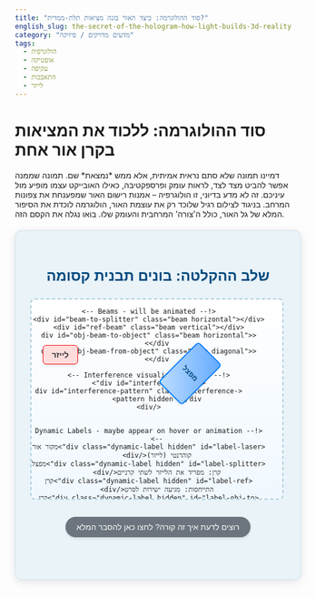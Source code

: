 ```yaml
---
title: "סוד ההולוגרמה: כיצד האור בונה מציאות תלת-ממדית?"
english_slug: the-secret-of-the-hologram-how-light-builds-3d-reality
category: "מדעים מדויקים / פיזיקה"
tags:
  - הולוגרפיה
  - אופטיקה
  - עקיפה
  - התאבכות
  - לייזר
---
```

<h1>סוד ההולוגרמה: ללכוד את המציאות בקרן אור אחת</h1>
<p>דמיינו תמונה שלא סתם נראית אמיתית, אלא ממש *נמצאת* שם. תמונה שממנה אפשר להביט מצד לצד, לראות עומק ופרספקטיבה, כאילו האובייקט עצמו מופיע מול עיניכם. זה לא מדע בדיוני, זו הולוגרפיה – אמנות רישום האור שמפענחת את צפונות המרחב. בניגוד לצילום רגיל שלוכד רק את עוצמת האור, הולוגרמה לוכדת את הסיפור המלא של גל האור, כולל ה'צורה' המרחבית והעומק שלו. בואו נגלה את הקסם הזה.</p>

<div class="hologram-app">
    <h2>שלב ההקלטה: בונים תבנית קסומה</h2>
    <div class="diagram">
        <div id="laser" class="component" data-label="מקור אור קוהרנטי">לייזר</div>
        <div id="beam-splitter" class="component" data-label="מפצל קרן">מפצל</div>
        <div id="object" class="component" data-label="אובייקט תלת-ממדי">אובייקט</div>
        <div id="holographic-film" class="component" data-label="סרט הולוגרפי רגיש">סרט הולוגרפי</div>

        <!-- Beams - will be animated -->
        <div id="beam-to-splitter" class="beam horizontal"></div>
        <div id="ref-beam" class="beam vertical"></div>
        <div id="obj-beam-to-object" class="beam horizontal"></div>
        <div id="obj-beam-from-object" class="beam diagonal"></div>

        <!-- Interference visualization area -->
        <div id="interference-area">
             <div id="interference-pattern" class="interference-pattern hidden"></div>
        </div>


        <!-- Dynamic Labels - maybe appear on hover or animation -->
        <div class="dynamic-label hidden" id="label-laser">מקור אור קוהרנטי (לייזר)</div>
        <div class="dynamic-label hidden" id="label-splitter">מפצל קרן: מפריד את הלייזר לשתי קרניים</div>
        <div class="dynamic-label hidden" id="label-ref">קרן התייחסות: מגיעה ישירות לסרט</div>
        <div class="dynamic-label hidden" id="label-obj-to">קרן אובייקט: מוארת על האובייקט</div>
        <div class="dynamic-label hidden" id="label-object">האובייקט שממנו ניצור הולוגרמה</div>
         <div class="dynamic-label hidden" id="label-obj-from">קרן אובייקט מוחזרת/מפוזרת מהאובייקט (נושאת מידע תלת-ממדי)</div>
        <div class="dynamic-label hidden" id="label-film">סרט הולוגרפי: המקום בו קסם ההתאבכות נרשם</div>
        <div class="dynamic-label hidden" id="label-interference">תבנית התאבכות מיקרוסקופית מורכבת (ההולוגרמה עצמה)</div>

    </div>
    <button id="simulate-button">הפעל את קסם ההקלטה!</button>
</div>

<button id="toggle-explanation" class="explanation-toggle">רוצים לדעת איך זה קורה? לחצו כאן להסבר המלא</button>

<div id="detailed-explanation" class="hidden detailed-explanation">
    <h2>פיענוח הקסם: כך עובדת הולוגרמה</h2>

    <h3>מהי בעצם הולוגרמה? הרבה מעבר לתמונה</h3>
    <p>בצילום רגיל, אנחנו לוכדים רק את עוצמת האור שמגיעה מכל נקודה באובייקט ומטביעים אותה על מישור דו-ממדי. הולוגרמה הולכת צעד ענק קדימה: היא רושמת לא רק את עוצמת האור, אלא גם את ה'פאזה' שלו. דמיינו גל אור כגל ים – הפאזה היא המיקום של הנקודה על הגל (שיא, שפל, או משהו באמצע). המידע על הפאזה הוא שמכיל את כל העומק והפרספקטיבה התלת-ממדית של האובייקט המקורי. לוכדים את חזית הגל המלאה, לא רק 'חתך' שטוח שלה.</p>
    <p><strong>נקודת מפתח:</strong> צילום = בהירות (אמפליטודה בלבד). הולוגרפיה = בהירות + עומק וצורה (אמפליטודה ופאזה).</p>

    <h3>עקרונות קסם בפיזיקה (זה פשוט יותר ממה שזה נשמע)</h3>
    <ul>
        <li><strong>אור קוהרנטי (הכוכב: הלייזר):</strong> כדי לרשום את הפאזה המדויקת של גל אור, צריך שהאור עצמו יהיה סופר-מסודר. כל גלי האור צריכים להיות באותו אורך גל (צבע יחיד), לזוז באותה פאזה, ולהישאר 'מסונכרנים' לאורך זמן ומרחב. רק לייזרים מסוגלים לייצר אור כל כך 'מתואם' – אור קוהרנטי.</li>
        <li><strong>התאבכות: ריקוד הגלים:</strong> כששני גלי אור קוהרנטיים נפגשים, הם 'רוקדים' יחד. אם הם נפגשים ב'צעד' זהה (שיא מול שיא, שפל מול שפל) – האור מתחזק (התאבכות בונה). אם הם נפגשים ב'צעד' הפוך (שיא מול שפל) – הם מבטלים זה את זה (התאבכות הורסת). ריקוד זה יוצר תבנית של פסים בהירים וכהים, המכונה 'תבנית התאבכות'. צורת התבנית מספרת לנו בדיוק על הפרש הדרכים (ובהתאם – הפרש הפאזה) שהגלים עברו.</li>
        <li><strong>עקיפה: האור מתכופף ומספר סיפור:</strong> כשגל אור פוגש במחסום או עובר דרך חריץ צר (או דרך תבנית עדינה ומורכבת כמו תבנית התאבכות רשומה), הוא מתפשט ומתכופף. תבנית ההתאבכות שרשמנו על הסרט ההולוגרפי היא למעשה מבנה מיקרוסקופי מורכב שמאלץ את האור להתכופף בדרכים ספציפיות ביותר כשהוא עובר דרכו.</li>
    </ul>

    <h3>שלב ההקלטה: לבנות את הקוד הסודי</h3>
    <p>התהליך מתחיל במערך מדויק:</p>
    <ol>
        <li><strong>הצורך ב'מאסטרו' קוהרנטי:</strong> משתמשים בלייזר יחיד כמקור אור.</li>
        <li><strong>פיצול הכוח:</strong> קרן הלייזר מפוצלת לשתיים על ידי מפצל קרן (כמו מראה חצי שקופה מתוחכמת).</li>
        <li><strong>שתי קרניים, שתי משימות:</strong> קרן אחת, 'קרן ההתייחסות', נשלחת במסלול ישר ופשוט אל הסרט ההולוגרפי. קרן שנייה, 'קרן האובייקט', מוארת על האובייקט התלת-ממדי.</li>
        <li><strong>קרן האובייקט מתמלאת במידע:</strong> האור שפוגע באובייקט מוחזר או מפוזר ממנו. כל נקודה זעירה על האובייקט שולחת גלים לכל הכיוונים. חזית הגל שמגיעה מהאובייקט אל הסרט ההולוגרפי היא מורכבת להפליא, והיא מכילה את כל המידע המרחבי – העומק, הצורה, הטקסטורה – של האובייקט. היא 'נושאת את הסיפור' של האובייקט.</li>
        <li><strong>המפגש הגורלי על הסרט:</strong> שתי הקרניים – קרן ההתייחסות ה'מסודרת' וקרן האובייקט ה'עמוסה במידע' – נפגשות על פני השטח הרגיש של הסרט ההולוגרפי.</li>
        <li><strong>ריקוד ההתאבכות נרשם:</strong> מכיוון ששתי הקרניים הגיעו מאותו לייזר מקורי, הן קוהרנטיות ויכולות להתאבך. בכל נקודה על הסרט, הפרש הדרכים (ולכן הפרש הפאזה) בין הקרניים קובע אם תהיה שם התאבכות בונה (יותר אור) או הורסת (פחות אור). מכיוון שחזית הגל של קרן האובייקט מורכבת כל כך, גם תבנית ההתאבכות הנוצרת על הסרט היא מורכבת ביותר, עדינה ומיקרוסקופית. זו אינה תמונה של האובייקט, אלא 'קוד מוצפן' – תבנית פסים וצורות שרושמת את הפרש הפאזה בין הקרניים בכל נקודה. זוהי ה'הולוגרמה' הראשונית.</li>
        <li><strong>ללכוד את הקוד:</strong> הסרט ההולוגרפי (מעין סרט צילום ברזולוציה אסטרונומית) רושם את תבנית ההתאבכות הזו כשינויים קבועים בחומר הרגיש לאור. הוא מקבע את ה'קוד' הפיזי הזה.</li>
         <li><strong>הקוד המיקרוסקופי מכיל הכל:</strong> למרות שההולוגרמה עצמה נראית כמו כתם אפור או שקוף עם פסים עדינים בעין בלתי מזוינת, היא מכילה את כל המידע התלת-ממדי על האובייקט, מקודד בתוך המבנה המיקרוסקופי של תבנית ההתאבכות.</li>
    </ol>

    <h3>שלב השחזור: מחזירים את המציאות לחיים</h3>
    <p>כדי 'לפענח' את הקוד ולראות את התמונה התלת-ממדית:</p>
    <ol>
        <li><strong>מאירים את הקוד הסודי:</strong> מאירים את הסרט ההולוגרפי הרשום עם קרן אור דומה מאוד לקרן ההתאבכות המקורית (לרוב שוב לייזר).</li>
        <li><strong>האור פוגש את התבנית ומספר סיפור:</strong> תבנית ההתאבכות המקובעת על הסרט פועלת כמבנה עקיפה מורכב. כשהאור פוגע בה, הוא נשבר ומתפשט בדרכים שנקבעו על ידי הקוד הרשום.</li>
        <li><strong>שחזור מושלם של חזית הגל:</strong> קסם העקיפה גורם לכך שהאור היוצא מההולוגרמה משחזר במדויק את חזית הגל המקורית של קרן האובייקט, כאילו היא עדיין מגיעה מהאובייקט עצמו!</li>
        <li><strong>המוח שלנו מבין את הסיפור התלת-ממדי:</strong> הצופה מביט באור המשוחזר. מכיוון שזהו שחזור של חזית הגל המקורית (שנשאה מידע תלת-ממדי), המוח שלנו מפרש את זה כתמונה תלת-ממדית אמיתית לגמרי. אפשר להזיז את הראש ולראות זוויות שונות של האובייקט, בדיוק כמו שמסתכלים על אובייקט אמיתי. נוצרת תמונה 'וירטואלית' שנראית מרחפת מאחורי הסרט.</li>
    </ol>

    <h3>הולוגרמות סביבנו: איפה הקסם הזה מופיע?</h3>
    <ul>
        <li><strong>הולוגרמות ביטחוניות:</strong> על שטרות, כרטיסי אשראי, רישיונות. אלה הולוגרמות השתקפות שקל לבדוק באור רגיל והן קשות מאוד לזיוף.</li>
        <li><strong>אמנות ותצוגות:</strong> יצירת מיצגים תלת-ממדיים מדהימים במוזיאונים ותערוכות.</li>
        <li><strong>טכנולוגיה:</strong> אחסון נתונים (פוטנציאל לקיבולת ענקית), מיקרוסקופיה, ניתוחים מורכבים (הצגת הדמיות תלת-ממדיות).</li>
        <li><strong>הולוגרמות העברה והשתקפות:</strong> אלה שני הסוגים העיקריים, הנבדלים באופן ההקלטה והשחזור והאם הן נצפות באור לייזר או אור רגיל.</li>
    </ul>
    <p>הולוגרפיה היא דוגמה מרהיבה לאופן שבו הבנה עמוקה של פיזיקת האור יכולה לפתוח דלתות למציאויות ויזואליות חדשות ומרתקות.</p>
</div>

<style>
    /* General Styles */
    .hologram-app, .detailed-explanation {
        direction: rtl;
        font-family: 'Arial', sans-serif;
        max-width: 800px;
        margin: 20px auto;
        padding: 30px; /* More padding */
        border: 1px solid #d3e0ea; /* Softer border */
        border-radius: 12px; /* More rounded corners */
        background-color: #e9f3f8; /* Light blue background */
        text-align: center;
        box-shadow: 0 4px 15px rgba(0, 0, 0, 0.1); /* Subtle shadow */
    }

    .hologram-app h2 {
        color: #004a7f; /* Dark blue heading */
        margin-bottom: 25px;
        font-size: 1.8em;
        text-shadow: 1px 1px 2px rgba(0,0,0,0.05);
    }

    /* Diagram Styles */
    .diagram {
        position: relative;
        width: 100%;
        height: 350px; /* Slightly taller */
        border: 2px dashed #aaccdd; /* Clearer dashed border */
        margin-bottom: 30px;
        background: linear-gradient(to bottom, #ffffff 0%, #f0f8ff 100%); /* Gentle gradient background */
        overflow: hidden;
        border-radius: 8px;
    }

    .component {
        position: absolute;
        padding: 8px 15px; /* More padding */
        background-color: #ffffff; /* White background */
        border: 1px solid #007bff; /* Blue border */
        border-radius: 6px;
        font-size: 1em;
        white-space: nowrap;
        text-align: center;
        box-shadow: 0 2px 5px rgba(0, 0, 0, 0.1);
        transition: transform 0.3s ease, box-shadow 0.3s ease; /* Add subtle hover effect */
        cursor: default; /* Indicate not directly clickable for simulation */
        font-weight: bold;
        color: #333;
    }

     .component:hover {
        transform: translateY(-3px);
        box-shadow: 0 5px 12px rgba(0, 0, 0, 0.15);
     }


    #laser { top: 80px; left: 20px; background-color: #ffdddd; border-color: #ff0000; } /* Reddish for laser */
    #beam-splitter {
        top: 80px; left: 250px; /* Adjusted position */
        width: 25px; height: 80px; /* Larger */
        background: linear-gradient(45deg, #bbddff, #66aaff); /* Blue gradient */
        border: 2px solid #007bff; /* Stronger border */
        border-radius: 6px;
        transform: rotate(45deg);
        display: flex; align-items: center; justify-content: center;
        color: #004a7f;
        font-size: 0.9em;
        font-weight: bold;
     }
    #object { top: 80px; left: 550px; background-color: #ddffdd; border-color: #00aa00; } /* Greenish for object */
    #holographic-film {
        top: 280px; left: 520px; /* Adjusted position */
        width: 150px; height: 25px; /* Larger */
        background-color: #ffcccc; border-color: #ff0000; /* Reddish for film */
        display: flex; align-items: center; justify-content: center;
        color: #a00;
        font-weight: bold;
        font-size: 0.9em;
     }

    .beam {
        position: absolute;
        background: linear-gradient(90deg, #ff0000, #ff6666); /* Red gradient for light */
        height: 4px; /* Thicker beam */
        filter: blur(0.5px); /* Slight glow effect */
        transition: width 1.5s ease-out, height 1.5s ease-out, transform 1.5s ease-out, top 1.5s ease-out, left 1.5s ease-out, opacity 0.5s ease-out;
        transform-origin: left center; /* Default origin for horizontal */
    }

    .beam.horizontal { top: calc(80px + 12.5px); /* Center vertically within component height */ }
    .beam.vertical {
        left: calc(250px + 12.5px); /* Center horizontally within splitter width */
        width: 4px; /* Thicker */
        transform-origin: top center; /* Origin for vertical */
        background: linear-gradient(180deg, #ff0000, #ff6666); /* Gradient top to bottom */
     }
     .beam.diagonal {
        width: 4px; /* Thicker */
        transform-origin: top left; /* Origin for diagonal */
        background: linear-gradient(-45deg, #ff0000, #ff6666); /* Gradient along diagonal */
     }


    #beam-to-splitter { top: 92.5px; left: 55px; width: 0px; opacity: 0; } /* Start from laser edge */
    #ref-beam { top: 92.5px; left: 262.5px; width: 4px; height: 0px; transform: rotate(0deg); opacity: 0; transform-origin: top center; } /* Start below splitter center */
    #obj-beam-to-object { top: 92.5px; left: 262.5px; width: 0px; opacity: 0; } /* Start from splitter center */
    #obj-beam-from-object { top: 92.5px; left: 565px; width: 4px; height: 0px; transform: rotate(0deg); opacity: 0; transform-origin: top left; } /* Start from object edge */


    #interference-area {
        position: absolute;
        top: 280px; left: 520px; /* Match film position */
        width: 150px; height: 25px;
        background-color: rgba(255, 100, 100, 0.1); /* Subtle overlay */
        border: 1px dashed rgba(255, 0, 0, 0.5);
        box-sizing: border-box;
        overflow: hidden; /* Keep pattern inside film */
    }

    .interference-pattern {
        position: absolute;
        top: 0; left: 0; right: 0; bottom: 0;
        /* A more complex pattern - example using stripes */
        background-image: repeating-linear-gradient(45deg, rgba(255,0,0,0.8), rgba(255,0,0,0.8) 2px, transparent 2px, transparent 8px);
        background-size: 20px 20px; /* Scale the pattern */
        opacity: 0;
        transition: opacity 1.5s ease-in;
        animation: pulse-interference 2s infinite alternate ease-in-out; /* Subtle pulse animation */
    }

     @keyframes pulse-interference {
        0% { opacity: 0.8; }
        100% { opacity: 1; }
     }

    .dynamic-label {
        position: absolute;
        font-size: 0.9em;
        color: #004a7f; /* Dark blue text */
        white-space: nowrap;
        background-color: #ffffff;
        padding: 4px 8px;
        border: 1px solid #aaccdd;
        border-radius: 4px;
        z-index: 10; /* Above beams */
        pointer-events: none; /* Don't block clicks */
        opacity: 0;
        transition: opacity 0.5s ease-in-out;
    }
    /* Positioning for dynamic labels - place them near their components/beams */
    #label-laser { top: 55px; left: 15px; }
    #label-splitter { top: 160px; left: 210px; }
    #label-ref { top: 170px; left: 270px; }
    #label-obj-to { top: 60px; left: 350px; }
    #label-object { top: 55px; left: 540px; }
    #label-obj-from { top: 140px; left: 620px; transform: rotate(-15deg); } /* Angle slightly */
    #label-film { top: 315px; left: 500px; }
    #label-interference { top: 315px; left: 680px; color: #ff0000; font-weight: bold; } /* Highlight interference label */


    #simulate-button {
        padding: 12px 25px; /* More padding */
        font-size: 1.1em; /* Slightly larger font */
        cursor: pointer;
        background-color: #007bff; /* Primary blue */
        color: white;
        border: none;
        border-radius: 25px; /* Pill shape button */
        transition: background-color 0.3s ease, transform 0.1s ease, box-shadow 0.3s ease;
        font-weight: bold;
        box-shadow: 0 3px 8px rgba(0, 123, 255, 0.3);
    }

    #simulate-button:hover {
        background-color: #0056b3; /* Darker blue on hover */
        box-shadow: 0 4px 10px rgba(0, 123, 255, 0.4);
    }
     #simulate-button:active {
        transform: translateY(1px); /* Press effect */
        box-shadow: 0 2px 5px rgba(0, 123, 255, 0.2);
     }


    .explanation-toggle {
        display: block;
        width: fit-content;
        margin: 30px auto; /* More space */
        padding: 10px 20px;
        font-size: 1em;
        cursor: pointer;
        background-color: #6c757d; /* Gray */
        color: white;
        border: none;
        border-radius: 20px; /* Rounded button */
        transition: background-color 0.3s ease, box-shadow 0.3s ease;
        box-shadow: 0 2px 5px rgba(0, 0, 0, 0.1);
    }
     .explanation-toggle:hover {
        background-color: #5a6268;
        box-shadow: 0 3px 8px rgba(0, 0, 0, 0.15);
     }
      .explanation-toggle:active {
         transform: translateY(1px);
         box-shadow: 0 1px 3px rgba(0, 0, 0, 0.1);
      }


    .detailed-explanation {
        text-align: right;
        margin-top: 30px;
    }

    .detailed-explanation h2,
    .detailed-explanation h3 {
        color: #004a7f;
        margin-top: 25px;
        margin-bottom: 12px;
        border-bottom: 1px solid #aaccdd; /* Subtle separator */
        padding-bottom: 5px;
    }

    .detailed-explanation p,
    .detailed-explanation li {
        line-height: 1.7; /* More comfortable reading */
        color: #333;
    }

    .detailed-explanation ul,
    .detailed-explanation ol {
        margin-bottom: 20px;
        padding-right: 20px; /* Indent lists */
    }

     .detailed-explanation li {
         margin-bottom: 8px;
     }

     .detailed-explanation strong {
         color: #0056b3; /* Highlight key terms */
     }

    .hidden {
        display: none;
    }

    /* Animation keyframes for beam travel (example) */
    @keyframes travel-horizontal {
        0% { background-position: 0% center; }
        100% { background-position: 100% center; }
    }
     @keyframes travel-vertical {
        0% { background-position: center 0%; }
        100% { background-position: center 100%; }
    }
    @keyframes travel-diagonal-pos { /* Top-left to bottom-right */
        0% { background-position: 0% 100%; }
        100% { background-position: 100% 0%; }
    }
     @keyframes travel-diagonal-neg { /* Top-right to bottom-left */
        0% { background-position: 100% 100%; }
        100% { background-position: 0% 0%; }
    }


    /* Apply animations */
     #beam-to-splitter, #obj-beam-to-object {
         background-size: 200% 100%; /* Make gradient longer than beam */
         animation: travel-horizontal 1.5s linear infinite; /* Apply animation */
         animation-play-state: paused; /* Pause initially */
     }
     #ref-beam {
         background-size: 100% 200%;
         animation: travel-vertical 1.5s linear infinite;
         animation-play-state: paused;
     }
     #obj-beam-from-object {
          background-size: 200% 200%; /* Adjust size for diagonal */
          animation: travel-diagonal-neg 2s linear infinite; /* Choose appropriate diagonal anim */
          animation-play-state: paused;
     }


</style>

<script>
    document.addEventListener('DOMContentLoaded', () => {
        const simulateButton = document.getElementById('simulate-button');
        const toggleExplanationButton = document.getElementById('toggle-explanation');
        const explanationDiv = document.getElementById('detailed-explanation');

        // Diagram elements
        const beamToSplitter = document.getElementById('beam-to-splitter');
        const refBeam = document.getElementById('ref-beam');
        const objBeamToObj = document.getElementById('obj-beam-to-object');
        const objBeamFromObj = document.getElementById('obj-beam-from-object');
        const interferencePattern = document.getElementById('interference-pattern');

         const labels = document.querySelectorAll('.dynamic-label');
         const components = document.querySelectorAll('.component');


         // Function to show a label near a component
         function showLabel(id, delay = 0) {
            const label = document.getElementById('label-' + id);
            if (label) {
                 setTimeout(() => {
                     label.style.opacity = '1';
                 }, delay);
            }
         }

         // Function to hide all labels
         function hideLabels() {
             labels.forEach(label => {
                 label.style.opacity = '0';
             });
         }


         // Reset diagram to initial state
         function resetDiagram() {
            // Stop beam animations
            beamToSplitter.style.animationPlayState = 'paused';
            refBeam.style.animationPlayState = 'paused';
            objBeamToObj.style.animationPlayState = 'paused';
            objBeamFromObj.style.animationPlayState = 'paused';

            // Reset beam sizes and opacity instantly
            beamToSplitter.style.transitionDuration = '0s';
            refBeam.style.transitionDuration = '0s';
            objBeamToObj.style.transitionDuration = '0s';
            objBeamFromObj.style.transitionDuration = '0s';

            beamToSplitter.style.width = '0px'; beamToSplitter.style.opacity = '0';
            refBeam.style.height = '0px'; refBeam.style.opacity = '0';
            objBeamToObj.style.width = '0px'; objBeamToObj.style.opacity = '0';
            objBeamFromObj.style.height = '0px'; objBeamFromObj.style.opacity = '0';

            // Reset interference pattern
            interferencePattern.style.opacity = '0';
            interferencePattern.classList.add('hidden'); // Hide until needed


             // Reset transition duration for next animation
             setTimeout(() => {
                 beamToSplitter.style.transitionDuration = '1.5s';
                 refBeam.style.transitionDuration = '1.5s';
                 objBeamToObj.style.transitionDuration = '1.5s';
                 objBeamFromObj.style.transitionDuration = '1.5s';
             }, 50);

            // Hide labels
            hideLabels();
         }

        // Simulation sequence
        simulateButton.addEventListener('click', () => {
            simulateButton.disabled = true; // Disable button during animation
            resetDiagram(); // Start fresh

            const duration1 = 1500; // Laser to splitter
            const duration2 = 1500; // Splitter to object/film
            const duration3 = 1500; // Object to film
            const duration4 = 1500; // Interference buildup


            // Step 1: Laser to Splitter
            setTimeout(() => {
                 showLabel('laser', 0);
                beamToSplitter.style.width = '205px'; // Distance to splitter center minus half splitter width
                beamToSplitter.style.opacity = '1';
                beamToSplitter.style.animationPlayState = 'running'; // Start animation
                showLabel('splitter', duration1 * 0.8); // Show splitter label near end of travel
            }, 100);

            // Step 2: Beams split and travel
            setTimeout(() => {
                 beamToSplitter.style.animationPlayState = 'paused'; // Pause animation at destination

                // Reference Beam
                refBeam.style.height = '187.5px'; // Distance from splitter center to film center vertically
                 refBeam.style.opacity = '1';
                 refBeam.style.animationPlayState = 'running'; // Start animation
                 showLabel('ref', 0); // Show ref beam label immediately

                // Object Beam
                objBeamToObj.style.width = '272.5px'; // Distance from splitter center to object center
                 objBeamToObj.style.opacity = '1';
                 objBeamToObj.style.animationPlayState = 'running'; // Start animation
                 showLabel('obj-to', 0); // Show obj beam label immediately

                 showLabel('object', duration2 * 0.8); // Show object label near end of travel

            }, 100 + duration1); // After beam reaches splitter

             // Step 3: Object beam reflects/scatters
             setTimeout(() => {
                  refBeam.style.animationPlayState = 'paused'; // Pause animation at film
                  objBeamToObj.style.animationPlayState = 'paused'; // Pause animation at object

                  showLabel('film', 0); // Show film label immediately

                 // Object beam from object to film (Diagonal)
                 // Calculate endpoint relative to diagram, then figure out length and angle
                 const objX = 565; // Object center X
                 const objY = 92.5; // Object center Y
                 const filmX = 595; // Film center X
                 const filmY = 292.5; // Film center Y

                 const dx = filmX - objX;
                 const dy = filmY - objY;
                 const distance = Math.sqrt(dx*dx + dy*dy);
                 const angle = Math.atan2(dy, dx) * 180 / Math.PI;

                 objBeamFromObj.style.left = objX + 'px';
                 objBeamFromObj.style.top = objY + 'px';
                 objBeamFromObj.style.transform = `rotate(${angle}deg)`;
                 objBeamFromObj.style.transformOrigin = 'top left';
                 objBeamFromObj.style.width = distance + 'px'; // Use width for diagonal length
                 objBeamFromObj.style.height = '4px'; // Keep height for thickness
                 objBeamFromObj.style.opacity = '1';
                 // Adjust animation direction based on angle if needed, currently using travel-diagonal-neg
                  objBeamFromObj.style.animationPlayState = 'running'; // Start animation
                  showLabel('obj-from', 0); // Show obj beam from label immediately


             }, 100 + duration1 + duration2); // After obj beam reaches object

             // Step 4: Interference happens on film
             setTimeout(() => {
                 refBeam.style.animationPlayState = 'paused'; // Ensure paused
                 objBeamFromObj.style.animationPlayState = 'paused'; // Ensure paused

                 interferencePattern.classList.remove('hidden');
                 interferencePattern.style.opacity = '1'; // Fade in interference pattern
                 showLabel('interference', duration4 * 0.5); // Show interference label mid-fade
                 simulateButton.disabled = false; // Re-enable button
             }, 100 + duration1 + duration2 + duration3); // After beams meet on film

        });

         // Initial reset
         resetDiagram();


        // Toggle explanation visibility
        toggleExplanationButton.addEventListener('click', () => {
            explanationDiv.classList.toggle('hidden');
            if (explanationDiv.classList.contains('hidden')) {
                toggleExplanationButton.textContent = 'רוצים לדעת איך זה קורה? לחצו כאן להסבר המלא';
            } else {
                toggleExplanationButton.textContent = 'הסתר הסבר מפורט';
            }
        });

         // Optional: Show labels on hover over components (alternative to animation)
         // components.forEach(comp => {
         //     const labelId = comp.id.replace('-', ''); // e.g. laser -> laser
         //      const label = document.getElementById('label-' + labelId);
         //      if (label) {
         //          comp.addEventListener('mouseover', () => { label.style.opacity = '1'; });
         //          comp.addEventListener('mouseout', () => {
         //              // Only hide if simulation is not running
         //              if (!simulateButton.disabled) {
         //                  label.style.opacity = '0';
         //              }
         //          });
         //      }
         // });

    });
</script>
```